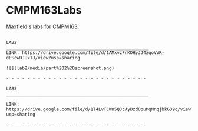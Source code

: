 # CMPM163Labs
Maxfield's labs for CMPM163.
~~~~~~~~~~~~~~~~~~~~~~~~~~~~~~~~~~~~~~~~~~~~~~~~~~~~~

LAB2
______________________________________________________
LINK: https://drive.google.com/file/d/1AMxvzFnKDHyJJ4zqoVVR-dEScwDJUxTJ/view?usp=sharing

![](lab2/media/part%202%20screenshot.png)

- - - - - - - - - - - - - - - - - - - - - - - - - - -

LAB3
______________________________________________________

LINK: https://drive.google.com/file/d/1l4LvTCWn5QJcAyDzdOpuMqMnqjbkG39c/view?usp=sharing

- - - - - - - - - - - - - - - - - - - - - - - - - - - 
